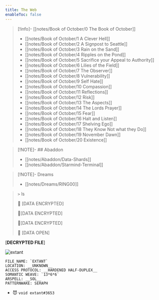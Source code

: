 ```yaml
---
title: The Web
enableToc: false
---
```



> [!info]- [[notes/Book of October/0 The Book of October]]
> - [[notes/Book of October/1 A Clever Hell]]
> - [[notes/Book of October/2 A Signpost to Seattle]]
> - [[notes/Book of October/3 Rain on the Sand]]
> - [[notes/Book of October/4 Ripples on the Pond]]
> - [[notes/Book of October/5 Sacrifice your Appeal to Authority]]
> - [[notes/Book of October/6 Lilies of the Field]]
> - [[notes/Book of October/7 The Observer]]
> - [[notes/Book of October/8 Vulnerability]]
> - [[notes/Book of October/9 Self Hate]]
> - [[notes/Book of October/10 Compassion]]
> - [[notes/Book of October/11 Reflections]]
> - [[notes/Book of October/12 Risk]]
> - [[notes/Book of October/13 The Aspects]]
> - [[notes/Book of October/14 The Lords Prayer]]
> - [[notes/Book of October/15 Fear]]
> - [[notes/Book of October/16 Halt and Listen]]
> - [[notes/Book of October/17 Shelving Ego]]
> - [[notes/Book of October/18 They Know Not what they Do]]
> - [[notes/Book of October/19 November Dawn]]
> - [[notes/Book of October/20 Existence]]


> [!NOTE]- ## Abaddon
> - [[notes/Abaddon/Data-Shards]]
> - [[notes/Abaddon/Starmind-Terminal]]


> [!NOTE]- Dreams
> - [[notes/Dreams/RING00]]

> `>` ls
> 
> 📁 [DATA ENCRYPTED] 
>
> 📁[DATA ENCRYPTED] 
>
> 📁[DATA ENCRYPTED] 
>
> 📁 [DATA OPEN]

[__DECRYPTED FILE__]

![extant](https://github.com/7368697661/7368697661.github.io/blob/hugo/content/assets/extant.png?raw=true)

```
FILE_NAME: `EXTANT`
LOCATION: __UNKNOWN__
ACCESS PROTOCOL: __HARDENED HALF-DUPLEX__
SOMANTIC WEAVE: `13*6*6`
ARSPELL: __SOL__
PATTERNWAKE: SERAPH
```

- 😈 `void extant#3653`

